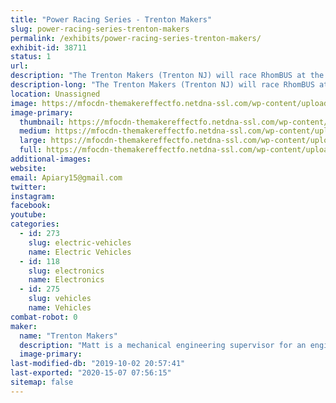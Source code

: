 ```yaml
---
title: "Power Racing Series - Trenton Makers"
slug: power-racing-series-trenton-makers
permalink: /exhibits/power-racing-series-trenton-makers/
exhibit-id: 38711
status: 1
url: 
description: "The Trenton Makers (Trenton NJ) will race RhomBUS at the Orlando edition of the Power Racing Series"
description-long: "The Trenton Makers (Trenton NJ) will race RhomBUS at the Orlando edition of the Power Racing Series. RhomBUS is a 48V electric go-kart powered by a brushless DC motor"
location: Unassigned
image: https://mfocdn-themakereffectfo.netdna-ssl.com/wp-content/uploads/2019/09/7889E9CB-EC30-49C2-9A08-17BB08686E98-1024x768.jpeg
image-primary:
  thumbnail: https://mfocdn-themakereffectfo.netdna-ssl.com/wp-content/uploads/2019/09/7889E9CB-EC30-49C2-9A08-17BB08686E98-150x150.jpeg
  medium: https://mfocdn-themakereffectfo.netdna-ssl.com/wp-content/uploads/2019/09/7889E9CB-EC30-49C2-9A08-17BB08686E98-300x225.jpeg
  large: https://mfocdn-themakereffectfo.netdna-ssl.com/wp-content/uploads/2019/09/7889E9CB-EC30-49C2-9A08-17BB08686E98-1024x768.jpeg
  full: https://mfocdn-themakereffectfo.netdna-ssl.com/wp-content/uploads/2019/09/7889E9CB-EC30-49C2-9A08-17BB08686E98.jpeg
additional-images:
website: 
email: Apiary15@gmail.com
twitter: 
instagram: 
facebook: 
youtube: 
categories:
  - id: 273
    slug: electric-vehicles
    name: Electric Vehicles
  - id: 118
    slug: electronics
    name: Electronics
  - id: 275
    slug: vehicles
    name: Vehicles
combat-robot: 0
maker:
  name: "Trenton Makers"
  description: "Matt is a mechanical engineering supervisor for an engineering firm in Philadelphia. On the weekends he builds and races electric go karts with the power racing series."
  image-primary: 
last-modified-db: "2019-10-02 20:57:41"
last-exported: "2020-15-07 07:56:15"
sitemap: false
---
```

